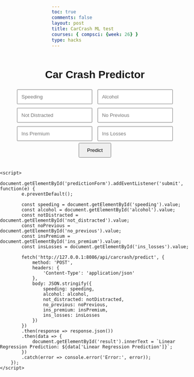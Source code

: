 ```yaml
---
toc: true
comments: false
layout: post
title: CarCrash ML test
courses: { compsci: {week: 26} }
type: hacks
---
```


<!DOCTYPE html>
<html lang="en">
<head>
    <meta charset="UTF-8">
    <meta name="viewport" content="width=device-width, initial-scale=1.0">
    <title>Car Crash Prediction</title>
    <style>
        body {
            font-family: Arial, sans-serif;
            margin: 0;
            padding: 0;
            display: flex;
            justify-content: center;
            align-items: center;
            height: 100vh;
            flex-direction: column;
        }
        .container {
            text-align: center;
        }
        form {
            margin-bottom: 20px;
        }
        input {
            margin: 5px;
            padding: 10px;
            width: 200px;
        }
        button {
            padding: 10px 20px;
            cursor: pointer;
        }
        #result {
            margin-top: 20px;
        }
    </style>
</head>
<body>
    <div class="container">
        <h1>Car Crash Predictor</h1>
        <form id="predictionForm">
            <input type="number" step="any" id="speeding" placeholder="Speeding" required />
            <input type="number" step="any" id="alcohol" placeholder="Alcohol" required />
            <input type="number" step="any" id="not_distracted" placeholder="Not Distracted" required />
            <input type="number" step="any" id="no_previous" placeholder="No Previous" required />
            <input type="number" step="any" id="ins_premium" placeholder="Ins Premium" required />
            <input type="number" step="any" id="ins_losses" placeholder="Ins Losses" required />
            <button type="submit">Predict</button>
        </form>
        <div id="result"></div>
    </div>
    
    <script>
        document.getElementById('predictionForm').addEventListener('submit', function(e) {
            e.preventDefault();
            
            const speeding = document.getElementById('speeding').value;
            const alcohol = document.getElementById('alcohol').value;
            const notDistracted = document.getElementById('not_distracted').value;
            const noPrevious = document.getElementById('no_previous').value;
            const insPremium = document.getElementById('ins_premium').value;
            const insLosses = document.getElementById('ins_losses').value;
            
            fetch('http://127.0.0.1:8086/api/carcrash/predict', {
                method: 'POST',
                headers: {
                    'Content-Type': 'application/json'
                },
                body: JSON.stringify({
                    speeding: speeding,
                    alcohol: alcohol,
                    not_distracted: notDistracted,
                    no_previous: noPrevious,
                    ins_premium: insPremium,
                    ins_losses: insLosses
                })
            })
            .then(response => response.json())
            .then(data => {
                document.getElementById('result').innerText = `Linear Regression Prediction: ${data['Linear Regression Prediction']}`;
            })
            .catch(error => console.error('Error:', error));
        });
    </script>
</body>
</html>
